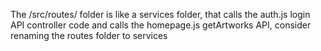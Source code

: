 The /src/routes/ folder is like a services folder, that calls the auth.js login API controller code and calls the homepage.js getArtworks API, consider renaming the routes folder to services